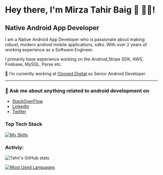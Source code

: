 # Hey there, I'm Mirza Tahir Baig 👋 👨‍💻!

<!--
**mirzatahirbaig/mirzatahirbaig** is a ✨ _special_ ✨ repository because its `README.md` (this file) appears on your GitHub profile.

Here are some ideas to get you started:

- 🔭 I’m currently working on ...
- 🌱 I’m currently learning ...
- 👯 I’m looking to collaborate on ...
- 🤔 I’m looking for help with ...
- 💬 Ask me about ...
- 📫 How to reach me: ...
- 😄 Pronouns: ...
- ⚡ Fun fact: ...
-->

## Native Android App Developer

I am a Native Android App Developer who is passionate about making robust, modern android mobile applications, sdks. With over 2 years of working experience as a Software Engineer.

I primarily have experience working on the Android,Stripe SDK, AWS, Firebase, MySQL, Parse etc.

🔭 I’m currently working at [Ozoned Digital](https://ozoneddigital.com/) as Senior Android Developer

-----

### 💬 Ask me about anything related to android development on
* [StackOverFlow](https://stackoverflow.com/users/15241319/mirza-tahir-baig)
* [Linkedin](https://www.linkedin.com/in/mirzatahirbaig/)
* [Twitter](https://twitter.com/MirzaTa33457572)

### Top Tech Stack
[![My Skills](https://skillicons.dev/icons?i=java,kotlin,androidstudio,firebase,git&perline=3)](https://skillicons.dev)

### Activiy:

![Tahir's GitHub stats](https://github-readme-stats.vercel.app/api?username=mirzatahirbaig&hide=contribs,prs)

[![Most Used Languages](https://github-readme-stats.vercel.app/api/top-langs/?username=mirzatahirbaig)](https://github.com/mirzatahirbaig/github-readme-stats)


